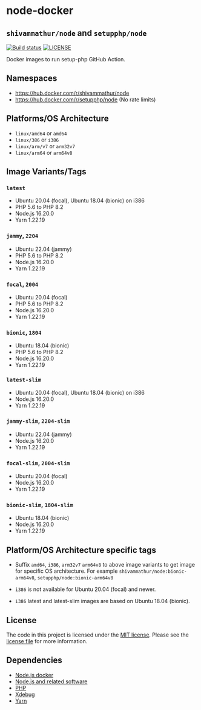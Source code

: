 # node-docker 
## `shivammathur/node` and `setupphp/node`

<a href="https://github.com/shivammathur/node-docker" title="Docker images to run setup-php GitHub Action"><img alt="Build status" src="https://github.com/shivammathur/node-docker/workflows/Build/badge.svg"></a>
<a href="https://github.com/shivammathur/node-docker/blob/main/LICENSE" title="license"><img alt="LICENSE" src="https://img.shields.io/badge/license-MIT-428f7e.svg"></a>

Docker images to run setup-php GitHub Action.

## Namespaces

- https://hub.docker.com/r/shivammathur/node
- https://hub.docker.com/r/setupphp/node (No rate limits)

## Platforms/OS Architecture

- `linux/amd64` or `amd64`
- `linux/386` or `i386`
- `linux/arm/v7` or `arm32v7`
- `linux/arm64` or `arm64v8`

## Image Variants/Tags

### `latest`

- Ubuntu 20.04 (focal), Ubuntu 18.04 (bionic) on i386
- PHP 5.6 to PHP 8.2
- Node.js 16.20.0
- Yarn 1.22.19

### `jammy`, `2204`

- Ubuntu 22.04 (jammy)
- PHP 5.6 to PHP 8.2
- Node.js 16.20.0
- Yarn 1.22.19

### `focal`, `2004`

- Ubuntu 20.04 (focal)
- PHP 5.6 to PHP 8.2
- Node.js 16.20.0
- Yarn 1.22.19

### `bionic`, `1804`

- Ubuntu 18.04 (bionic)
- PHP 5.6 to PHP 8.2
- Node.js 16.20.0
- Yarn 1.22.19

### `latest-slim`

- Ubuntu 20.04 (focal), Ubuntu 18.04 (bionic) on i386
- Node.js 16.20.0
- Yarn 1.22.19

### `jammy-slim`, `2204-slim`

- Ubuntu 22.04 (jammy)
- Node.js 16.20.0
- Yarn 1.22.19

### `focal-slim`, `2004-slim`

- Ubuntu 20.04 (focal)
- Node.js 16.20.0
- Yarn 1.22.19

### `bionic-slim`, `1804-slim`

- Ubuntu 18.04 (bionic)
- Node.js 16.20.0
- Yarn 1.22.19

## Platform/OS Architecture specific tags

- Suffix `amd64`, `i386`, `arm32v7` `arm64v8` to above image variants to get image for specific OS architecture.
For example `shivammathur/node:bionic-arm64v8`, `setupphp/node:bionic-arm64v8`

- `i386` is not available for Ubuntu 20.04 (focal) and newer.
- `i386` latest and latest-slim images are based on Ubuntu 18.04 (bionic).

## License

The code in this project is licensed under the [MIT license](http://choosealicense.com/licenses/mit/).
Please see the [license file](LICENSE) for more information.

## Dependencies
- [Node.js docker](https://github.com/nodejs/docker-node/blob/master/LICENSE)
- [Node.js and related software](https://github.com/nodejs/node/blob/master/LICENSE)
- [PHP](https://github.com/php/php-src/blob/master/LICENSE)
- [Xdebug](https://github.com/xdebug/xdebug/blob/master/LICENSE)
- [Yarn](https://github.com/yarnpkg/yarn/blob/master/LICENSE)
